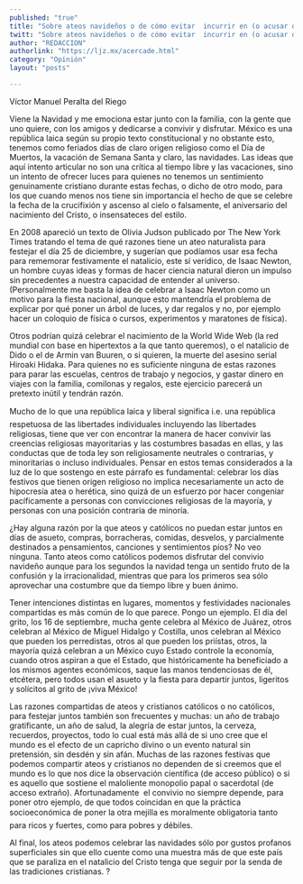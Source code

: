 ```yaml
---
published: "true"
title: "Sobre ateos navideños o de cómo evitar  incurrir en (o acusar de) hipocresía navideña "
twitt: "Sobre ateos navideños o de cómo evitar  incurrir en (o acusar de) hipocresía navideña "
author: "REDACCION"
authorlink: "https://ljz.mx/acercade.html"
category: "Opinión"
layout: "posts"

---
```



  Víctor Manuel Peralta del Riego



Viene la Navidad y me emociona estar junto con la familia, con la gente que uno quiere, con los amigos y dedicarse a convivir y disfrutar. México es una república laica según su propio texto constitucional y no obstante esto, tenemos como feriados días de claro origen religioso como el Día de Muertos, la vacación de Semana Santa y claro, las navidades. Las ideas que aquí intento articular no son una crítica al tiempo libre y las vacaciones, sino un intento de ofrecer luces para quienes no tenemos un sentimiento genuinamente cristiano durante estas fechas, o dicho de otro modo, para los que cuando menos nos tiene sin importancia el hecho de que se celebre la fecha de la crucifixión y ascenso al cielo o falsamente, el aniversario del nacimiento del Cristo, o insensateces del estilo.  

  En 2008 apareció un texto de Olivia Judson publicado por The New York Times tratando el tema de qué razones tiene un ateo naturalista para festejar el día 25 de diciembre, y sugerían que podíamos usar esa fecha para rememorar festivamente el natalicio, este sí verídico, de Isaac Newton, un hombre cuyas ideas y formas de hacer ciencia natural dieron un impulso sin precedentes a nuestra capacidad de entender al universo. (Personalmente me basta la idea de celebrar a Isaac Newton como un motivo para la fiesta nacional, aunque esto mantendría el problema de explicar por qué poner un árbol de luces, y dar regalos y no, por ejemplo hacer un coloquio de física o cursos, experimentos y maratones de física).



  Otros podrían quizá celebrar el nacimiento de la World Wide Web (la red mundial con base en hipertextos a la que tanto queremos), o el natalicio de Dido o el de Armin van Buuren, o si quieren, la muerte del asesino serial Hiroaki Hidaka. Para quienes no es suficiente ninguna de estas razones para parar las escuelas, centros de trabajo y negocios, y gastar dinero en viajes con la familia, comilonas y regalos, este ejercicio parecerá un pretexto inútil y tendrán razón.



  Mucho de lo que una república laica y liberal significa i.e. una república respetuosa de las libertades individuales incluyendo las libertades religiosas, tiene que ver con encontrar la manera de hacer convivir las creencias religiosas mayoritarias y las costumbres basadas en ellas, y las conductas que de toda ley son religiosamente neutrales o contrarias, y minoritarias o incluso individuales. Pensar en estos temas considerados a la luz de lo que sostengo en este párrafo es fundamental: celebrar los días festivos que tienen origen religioso no implica necesariamente un acto de hipocresía atea o herética, sino quizá de un esfuerzo por hacer congeniar pacíficamente a personas con convicciones religiosas de la mayoría, y personas con una posición contraria de minoría.



  ¿Hay alguna razón por la que ateos y católicos no puedan estar juntos en días de asueto, compras, borracheras, comidas, desvelos, y parcialmente destinados a pensamientos, canciones y sentimientos píos? No veo ninguna. Tanto ateos como católicos podemos disfrutar del convivio navideño aunque para los segundos la navidad tenga un sentido fruto de la confusión y la irracionalidad, mientras que para los primeros sea sólo aprovechar una costumbre que da tiempo libre y buen ánimo.



  Tener intenciones distintas en lugares, momentos y festividades nacionales compartidas es más común de lo que parece. Pongo un ejemplo. El día del grito, los 16 de septiembre, mucha gente celebra al México de Juárez, otros celebran al México de Miguel Hidalgo y Costilla, unos celebran al México que pueden los perredistas, otros al que pueden los priístas, otros, la mayoría quizá celebran a un México cuyo Estado controle la economía, cuando otros aspiran a que el Estado, que históricamente ha beneficiado a los mismos agentes económicos, saque las manos tendenciosas de él, etcétera, pero todos usan el asueto y la fiesta para departir juntos, ligeritos y solícitos al grito de ¡viva México!



  Las razones compartidas de ateos y cristianos católicos o no católicos, para festejar juntos también son frecuentes y muchas: un año de trabajo gratificante, un año de salud, la alegría de estar juntos, la cerveza, recuerdos, proyectos, todo lo cual está más allá de si uno cree que el mundo es el efecto de un capricho divino o un evento natural sin pretensión, sin desdén y sin afán. Muchas de las razones festivas que podemos compartir ateos y cristianos no dependen de si creemos que el mundo es lo que nos dice la observación científica (de acceso público) o si es aquello que sostiene el maloliente monopolio papal o sacerdotal (de acceso extraño). Afortunadamente  el convivio no siempre depende, para poner otro ejemplo, de que todos coincidan en que la práctica socioeconómica de poner la otra mejilla es moralmente obligatoria tanto para ricos y fuertes, como para pobres y débiles.



  Al final, los ateos podemos celebrar las navidades sólo por gustos profanos superficiales sin que ello cuente como una muestra más de que este país que se paraliza en el natalicio del Cristo tenga que seguir por la senda de las tradiciones cristianas. ?

